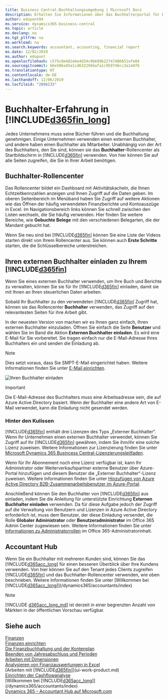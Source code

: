 ```yaml
---
title: Business Central-Buchhaltungsumgebung | Microsoft Docs
description: Erhalten Sie Informationen über das Buchhalterportal für Business Central. und das Buchhalterrollencenter, das interne und externe Buchhalter im Kundenunternehmen unterstützt.
author: edupont04
ms.service: dynamics365-business-central
ms.topic: article
ms.devlang: na
ms.tgt_pltfrm: na
ms.workload: na
ms.search.keywords: accountant, accounting, financial report
ms.date: 12/02/2019
ms.author: edupont
ms.openlocfilehash: c575c0e482ebe4d34c9b699b22747486651efe04
ms.sourcegitcommit: b6e506a45a1cd632294bafa1c959746cc3a144f6
ms.translationtype: HT
ms.contentlocale: de-DE
ms.lasthandoff: 12/06/2019
ms.locfileid: "2896133"
---
```

# <a name="accountant-experiences-in-included365fin_longincludesd365fin_long_mdmd"></a>Buchhalter-Erfahrung in [!INCLUDE[d365fin_long](includes/d365fin_long_md.md)]
Jedes Unternehmens muss seine Bücher führen und die Buchhaltung genehmigen. Einige Unternehmen verwenden einen externen Buchhalter, und andere haben einen Buchhalter als Mitarbeiter. Unabhängig von der Art des Buchhalters, den Sie sind, können sie das **Buchhalter**-Rollencenter als Startbildschirm in [!INCLUDE[d365fin](includes/d365fin_md.md)] verwenden. Von hier können Sie auf alle Seiten zugreifen, die Sie in Ihrer Arbeit benötigen.  

## <a name="accountant-role-center"></a>Buchhalter-Rollencenter
Das Rollencenter bildet ein Dashboard mit Aktivitätskacheln, die Ihnen Echtzeitkennzahlen anzeigen und Ihnen Zugriff auf die Daten geben. Im oberen Seitenbereich im Menüband haben Sie Zugriff auf weitere Aktionen wie das Öffnen der häufig verwendeten Finanzberichte und Kontoauszüge in Excel. Im Navigationsbereich links können Sie schnell zwischen den Listen wechseln, die Sie häufig verwenden. Hier finden Sie weitere Bereiche, wie **Gebuchte Belege** mit den verschiedenen Belegarten, die der Mandant gebucht hat.  

Wenn Sie neu sind bei [!INCLUDE[d365fin](includes/d365fin_md.md)] können Sie eine Liste der Videos starten direkt von Ihrem Rollencenter aus. Sie können auch **Erste Schritte** starten, die die Schlüsselbereiche unterstreichen.  

## <a name="inviteaccountant"></a>Ihren externen Buchhalter einladen zu Ihrem [!INCLUDE[d365fin](includes/d365fin_md.md)]
Wenn Sie eines externen Buchhalter verwenden, um Ihre Buch und Berichte zu verwalten, können Sie sie für Ihr [!INCLUDE[d365fin](includes/d365fin_md.md)] einladen, damit sie mit Ihnen an Ihren steuerlichen Daten arbeiten.

Sobald Ihr Buchhalter zu den verwendeten [!INCLUDE[d365fin](includes/d365fin_md.md)] Zugriff hat, können sie das Rollencenter **Buchhalter** verwenden, das Zugriff auf den relevantesten Seiten für ihre Arbeit gibt.  

In der neuesten Version von machen wir es Ihnen ganz einfach, Ihren externen Buchhalter einzuladen. Öffnen Sie einfach die Seite **Benutzer** und wählen Sie im Band die Aktion **Externen Buchhalter einladen**. Es wird eine E-Mail für Sie vorbereitet. Sie tragen einfach nur die E-Mail-Adresse Ihres Buchhalters ein und senden die Einladung ab.  
> [!Note]  
> Dies setzt voraus, dass Sie SMPT-E-Mail eingerichtet haben. Weitere Informationen finden Sie unter [E-Mail einrichten](admin-how-setup-email.md).   

![Ihren Buchhalter einladen](./media/finance-invite-accountant/invite-accountant.png)

> [!IMPORTANT]  
> Die E-Mail-Adresse des Buchhalters muss eine Arbeitsadresse sein, die auf Azure Active Directory basiert. Wenn der Buchhalter eine andere Art von E-Mail verwendet, kann die Einladung nicht gesendet werden.  

### <a name="behind-the-scenes"></a>Hinter den Kulissen
[!INCLUDE[d365fin](includes/d365fin_md.md)] enthält drei Lizenzen des Typs „Externer Buchhalter“. Wenn Ihr Unternehmen einen externen Buchhalter verwendet, können Sie Zugriff auf Ihr [!INCLUDE[d365fin](includes/d365fin_md.md)] gewähren, indem Sie ihm/ihr eine solche Lizenz zuweisen. Weitere Informationen zur Lizenzierung finden Sie unter [Microsoft Dynamics 365 Busincess Central-Lizenzierungsleitfaden](https://go.microsoft.com/fwlink/?LinkId=871590). 

Wenn für Ihr Abonnement noch eine Lizenz verfügbar ist, kann Ihr Administrator oder Weiterverkaufspartner externe Benutzer über Azure-Portal hinzufügen und diesem Benutzer die „Externer Buchhalter“-Lizenz zuweisen. Weitere Informationen finden Sie unter [Hinzufügen von Azure Active Directory B2B-Zusammenarbeitsbenutzer im Azure-Portal](/azure/active-directory/b2b/add-users-administrator).

Anschließend können Sie den Buchhalter von [!INCLUDE[d365fin](includes/d365fin_md.md)] aus einladen, indem Sie die Anleitung für unterstützte Einrichtung **Externen Buchhalter einladen** verwenden. Da für diese Aufgabe jedoch der Zugriff auf die Verwaltung von Benutzern und Lizenzen in Azure Active Directory erforderlich ist, muss dem Benutzer, der diese Einladung versendet, die Rolle **Globaler Administrator** oder **Benutzeradministrator** im Office 365 Admin Center zugewiesen sein. Weitere Informationen finden Sie unter [Informationen zu Administratorrollen](/office365/admin/add-users/about-admin-roles) im Office 365-Administratorinhalt. 

## <a name="accountant-hub"></a>Accountant Hub
Wenn Sie ein Buchhalter mit mehreren Kunden sind, können Sie das [!INCLUDE[d365acc_long](includes/d365acc_long_md.md)] für einen besseren Überblick über Ihre Kundens verwenden. Von hier können Sie auf den Tenant jedes Clients zugreifen [!INCLUDE[d365fin](includes/d365fin_md.md)] und das Buchhalter-Rollencenter verwenden, wie oben beschrieben. Weitere Informationen finden Sie unter [Willkommen bei [!INCLUDE[d365acc_long](includes/d365acc_long_md.md)]](/dynamics365/accountants/index)  

> [!NOTE]
> [!INCLUDE [d365acc_long_md](includes/d365acc_long_md.md)] ist derzeit in einer begrenzten Anzahl von Märkten in der öffentlichen Vorschau verfügbar.

## <a name="see-also"></a>Siehe auch
[Finanzen](finance.md)  
[Finanzen einrichten](finance-setup-finance.md)  
[Die Finanzbuchhaltung und der Kontenplan](finance-general-ledger.md)  
[Beenden von Jahresabschluss und Perioden](year-close-years-periods.md)  
[Arbeiten mit Dimensionen](finance-dimensions.md)  
[Analysieren von Finanzauswertungen in Excel](finance-analyze-excel.md)  
[Arbeiten mit [!INCLUDE[d365fin](includes/d365fin_md.md)]](ui-work-product.md)  
[Einrichten der Cashflowanalyse](finance-setup-cash-flow-analyses.md)  
[Willkommen bei [!INCLUDE[d365acc_long](includes/d365acc_long_md.md)]](/dynamics365/accountants/index)  
[Dynamics 365 – Accountant Hub auf Microsoft.com](https://www.microsoft.com/dynamics365/financial-insights-for-accountants)  
